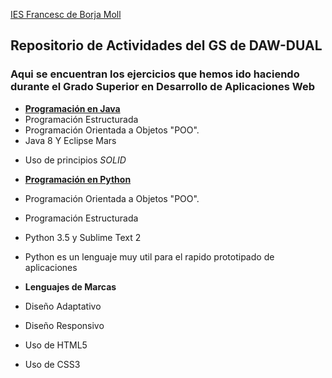 [IES Francesc de Borja Moll](https://www.iesfbmoll.org)
  
## Repositorio de Actividades del GS de DAW-DUAL

### Aqui se encuentran los ejercicios que hemos ido haciendo durante el Grado Superior en Desarrollo de Aplicaciones Web 

* [**Programación en Java**](https://github.com/mgustran/DUAL/tree/master/ProgramacionJava)
 * Programación Estructurada
 * Programación Orientada a Objetos "POO".
 * Java 8 Y Eclipse Mars
 + Uso de principios *SOLID*

  

* [**Programación en Python**](https://github.com/mgustran/DUAL/tree/master/ProgramacionPython)
 * Programación Orientada a Objetos "POO".
 * Programación Estructurada
 * Python 3.5 y Sublime Text 2 
 * Python es un lenguaje muy util para el rapido prototipado de aplicaciones

* **Lenguajes de Marcas**
 * Diseño Adaptativo
 * Diseño Responsivo
 * Uso de HTML5
 * Uso de CSS3
